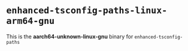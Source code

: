 # `enhanced-tsconfig-paths-linux-arm64-gnu`

This is the **aarch64-unknown-linux-gnu** binary for `enhanced-tsconfig-paths`
